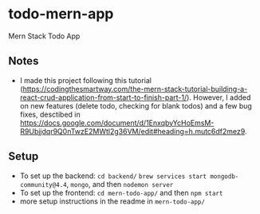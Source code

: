 # todo-mern-app
Mern Stack Todo App

## Notes
- I made this project following this tutorial (https://codingthesmartway.com/the-mern-stack-tutorial-building-a-react-crud-application-from-start-to-finish-part-1/). However, I added on new features (delete todo, checking for blank todos) and a few bug fixes, desctibed in https://docs.google.com/document/d/1EnxqbyYcHoEmsM-R9Ubjjdqr9Q0nTwzE2MWtl2g36VM/edit#heading=h.mutc6df2mez9.

## Setup
- To set up the backend: `cd backend/` `brew services start mongodb-community@4.4`, `mongo`, and then `nodemon server`
- To set up the frontend: `cd mern-todo-app/` and then `npm start`
- more setup instructions in the readme in `mern-todo-app/`
